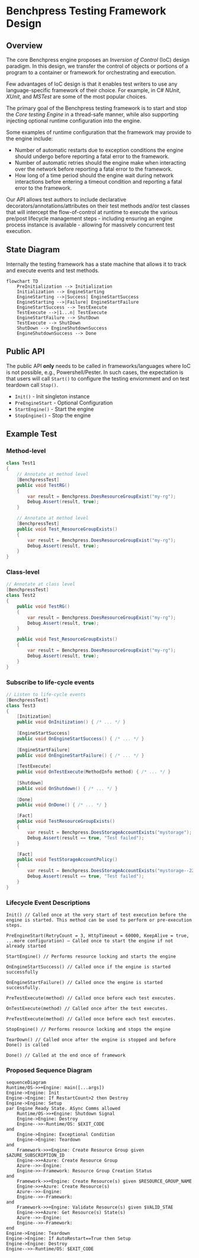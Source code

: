 # Benchpress Testing Framework Design

## Overview
The core Benchpress engine proposes an *Inversion of Control* (IoC) design paradigm. In this design, we transfer the control of objects or portions of a program to a container or framework for orchestrating and execution.

Few advantages of IoC design is that it enables test writers to use any language-specific framework of their choice. For example, in C# *NUnit*, *XUnit*, and *MSTest* are some of the most popular choices.

The primary goal of the Benchpress testing framework is to start and stop the *Core testing Engine* in a thread-safe manner, while also supporting injecting optional runtime configuration into the engine.

Some examples of runtime configuration that the framework may provide to the engine include:
  - Number of automatic restarts due to exception conditions the engine should undergo before reporting a fatal error to the framework.
  - Number of automatic retries should the engine make when interacting over the network before reporting a fatal error to the framework.
  - How long of a time period should the engine wait during network interactions before entering a timeout condition and reporting a fatal error to the framework.

Our API allows test authors to include declarative decorators/annotations/attributes on their test methods and/or test classes that will intercept the flow-of-control at runtime to execute the various pre/post lifecycle management steps - including ensuring an engine process instance is available - allowing for massively concurrent test execution.

## State Diagram

Internally the testing framework has a state machine that allows it to track and execute events and test methods.

```mermaid
flowchart TD
    PreInitialization --> Initialization
    Initialization --> EngineStarting
    EngineStarting -->|Success| EngineStartSuccess
    EngineStarting -->|Failure| EngineStartFailure
    EngineStartSuccess --> TestExecute
    TestExecute -->|1...n| TestExecute
    EngineStartFailure --> ShutDown
    TestExecute --> ShutDown
    ShutDown --> EngineShutdownSuccess
    EngineShutdownSuccess --> Done
```

## Public API

The public API **only** needs to be called in frameworks/languages where IoC is not possible, e.g., Powershell/Pester. In such cases, the expectation is that users will call `Start()` to configure the testing enviornment and on test teardown call `Stop()`.

- `Init()` - Init singleton instance
- `PreEngineStart` - Optional Configuration
- `StartEngine()` - Start the engine
- `StopEngine()` - Stop the engine

## Example Test

### Method-level
```c#
class Test1
{
    // Annotate at method level
    [BenchpressTest]
    public void TestRG()
    {
        var result = Benchpress.DoesResourceGroupExist("my-rg");
        Debug.Assert(result, true);
    }

    // Annotate at method level
    [BenchpressTest]
    public void Test_ResourceGroupExists()
    {
        var result = Benchpress.DoesResourceGroupExist("my-rg");
        Debug.Assert(result, true);
    }
}
```

### Class-level
```c#
// Annotate at class level
[BenchpressTest]
class Test2
{
    public void TestRG()
    {
        var result = Benchpress.DoesResourceGroupExist("my-rg");
        Debug.Assert(result, true);
    }

    public void Test_ResourceGroupExists()
    {
        var result = Benchpress.DoesResourceGroupExist("my-rg");
        Debug.Assert(result, true);
    }
}
```

### Subscribe to life-cycle events
```c#
// Listen to life-cycle events
[BenchpressTest]
class Test3
{
    [Initization]
    public void OnInitization() { /* ... */ }
    
    [EngineStartSuccess]
    public void OnEngineStartSuccess() { /* ... */ }
    
    [EngineStartFailure]
    public void OnEngineStartFailure() { /* ... */ }
    
    [TestExecute]
    public void OnTestExecute(MethodInfo method) { /* ... */ }
    
    [Shutdown]
    public void OnShutdown() { /* ... */ }
    
    [Done]
    public void OnDone() { /* ... */ }

    [Fact]
    public void TestResourceGroupExists()
    {
        var result = Benchpress.DoesStorageAccountExists("mystorage");
        Debug.Assert(result == true, "Test failed");
    }

    [Fact]
    public void TestStorageAccountPolicy()
    {
        var result = Benchpress.DoesStorageAccountExists("mystorage--222");
        Debug.Assert(result == true, "Test failed");
    }
}
```

### Lifecycle Event Descriptions
```
Init() // Called once at the very start of test execution before the engine is started. This method can be used to perform or pre-execution steps. 

PreEngineStart(RetryCount = 3, HttpTimeout = 60000, KeepAlive = true, ...more configuration) – Called once to start the engine if not already started 

StartEngine() // Performs resource locking and starts the engine

OnEngineStartSuccess() // Called once if the engine is started successfully 

OnEngineStartFailure() // Called once the engine is started successfully. 

PreTestExecute(method) // Called once before each test executes. 

OnTestExecute(method) // Called once after the test executes. 

PreTestExecute(method) // Called once before each test executes. 

StopEngine() // Performs resource locking and stops the engine

TearDown() // Called once after the engine is stopped and before Done() is called

Done() // Called at the end once of framework 
```

### Proposed Sequence Diagram
    
```mermaid
sequenceDiagram
Runtime/OS->>+Engine: main([...args])
Engine->Engine: Init
Engine->Engine: If RestartCount>2 then Destroy
Engine->Engine: Setup
par Engine Ready State. ASync Comms allowed
    Runtime/OS->>+Engine: Shutdown Signal
    Engine->Engine: Destroy
    Engine-->>-Runtime/OS: $EXIT_CODE
and
    Engine->Engine: Exceptional Condition
    Engine->Engine: Teardown
and
    Framework->>+Engine: Create Resource Group given $AZURE_SUBSCRIPTION_ID
    Engine->>+Azure: Create Resource Group
    Azure-->>-Engine:  
    Engine->>-Framework: Resource Group Creation Status
and
    Framework->>+Engine: Create Resource(s) given $RESOURCE_GROUP_NAME
    Engine->>+Azure: Create Resource(s)
    Azure-->>-Engine: 
    Engine-->>-Framework: 
and
    Framework->>+Engine: Validate Resource(s) given $VALID_STAE
    Engine->>+Azure: Get Resource(s) State(s)
    Azure-->>-Engine: 
    Engine-->>-Framework: 
end
Engine->Engine: Teardown
Engine->Engine: If AutoRestart==True then Setup
Engine->Engine: Destroy
Engine-->>-Runtime/OS: $EXIT_CODE
```
